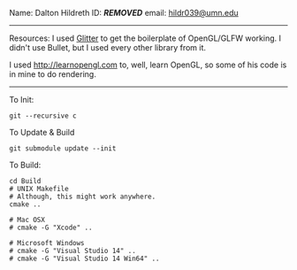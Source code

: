 Name: Dalton Hildreth
ID: ***REMOVED***
email: hildr039@umn.edu

----------
Resources:
I used [Glitter](http://polytonic.github.io/Glitter/) to get the boilerplate of OpenGL/GLFW working.
I didn't use Bullet, but I used every other library from it.

I used http://learnopengl.com to, well, learn OpenGL, so some of his code is in mine to do rendering.

----------
To Init:
```
git --recursive c
```

To Update & Build
```
git submodule update --init
```

To Build:
```
cd Build
# UNIX Makefile
# Although, this might work anywhere.
cmake ..

# Mac OSX
# cmake -G "Xcode" ..

# Microsoft Windows
# cmake -G "Visual Studio 14" ..
# cmake -G "Visual Studio 14 Win64" ..
```